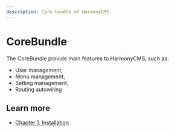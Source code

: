 ```yaml
---
description: Core bundle of HarmonyCMS
---
```


# CoreBundle

The CoreBundle provide main features to HarmonyCMS, such as:

* User management,
* Menu management,
* Setting management,
* Routing autowiring

## Learn more

* [Chapter 1. Installation](installation.md)

